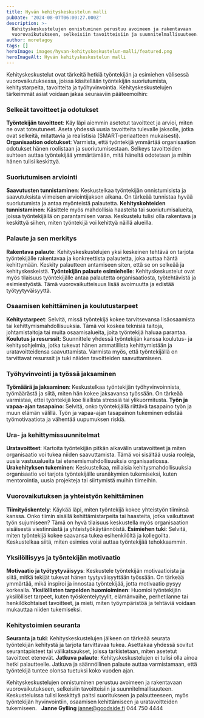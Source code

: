 ```yaml
---
title: Hyvän kehityskeskustelun malli
pubDate: '2024-08-07T06:00:27.000Z'
description: >-
  Kehityskeskustelujen onnistuminen perustuu avoimeen ja rakentavaan
  vuorovaikutukseen, selkeisiin tavoitteisiin ja suunnitelmallisuuteen.
author: moretagoy
tags: []
heroImage: images/hyvan-kehityskeskustelun-malli/featured.png
heroImageAlt: Hyvän kehityskeskustelun malli
---
```


Kehityskeskustelut ovat tärkeitä hetkiä työntekijän ja esimiehen välisessä vuorovaikutuksessa, joissa käsitellään työntekijän suoriutumista, kehitystarpeita, tavoitteita ja työhyvinvointia. Kehityskeskustelujen tärkeimmät asiat voidaan jakaa seuraaviin pääteemoihin:

### **Selkeät tavoitteet ja odotukset**

**Työntekijän tavoitteet**: Käy läpi aiemmin asetetut tavoitteet ja arvioi, miten ne ovat toteutuneet. Aseta yhdessä uusia tavoitteita tulevalle jaksolle, jotka ovat selkeitä, mitattavia ja realistisia (SMART-periaatteen mukaisesti). **Organisaation odotukset**: Varmista, että työntekijä ymmärtää organisaation odotukset hänen roolistaan ja suoriutumisestaan. Selkeys tavoitteiden suhteen auttaa työntekijää ymmärtämään, mitä häneltä odotetaan ja mihin hänen tulisi keskittyä.

### **Suoriutumisen arviointi**

**Saavutusten tunnistaminen**: Keskustelkaa työntekijän onnistumisista ja saavutuksista viimeisen arviointijakson aikana. On tärkeää tunnistaa hyvää suoriutumista ja antaa myönteistä palautetta. **Kehityskohteiden tunnistaminen**: Käsittele myös mahdollisia haasteita tai suoriutumisalueita, joissa työntekijällä on parantamisen varaa. Keskustelu tulisi olla rakentava ja keskittyä siihen, miten työntekijä voi kehittyä näillä alueilla.

### **Palaute ja sen merkitys**

**Rakentava palaute**: Kehityskeskustelujen yksi keskeinen tehtävä on tarjota työntekijälle rakentavaa ja konkreettista palautetta, joka auttaa häntä kehittymään. Keskity palautteen antamiseen siten, että se on selkeää ja kehityskeskeistä. **Työntekijän palaute esimiehelle**: Kehityskeskustelut ovat myös tilaisuus työntekijälle antaa palautetta organisaatiosta, työtehtävistä ja esimiestyöstä. Tämä vuorovaikutteisuus lisää avoimuutta ja edistää työtyytyväisyyttä.

### **Osaamisen kehittäminen ja koulutustarpeet**

**Kehitystarpeet**: Selvitä, missä työntekijä kokee tarvitsevansa lisäosaamista tai kehittymismahdollisuuksia. Tämä voi koskea teknisiä taitoja, johtamistaitoja tai muita osaamisalueita, joita työntekijä haluaa parantaa. **Koulutus ja resurssit**: Suunnittele yhdessä työntekijän kanssa koulutus- ja kehitysohjelmia, jotka tukevat hänen ammatillista kehittymistään ja uratavoitteidensa saavuttamista. Varmista myös, että työntekijällä on tarvittavat resurssit ja tuki näiden tavoitteiden saavuttamiseen.

### **Työhyvinvointi ja työssä jaksaminen**

**Työmäärä ja jaksaminen**: Keskustelkaa työntekijän työhyvinvoinnista, työmäärästä ja siitä, miten hän kokee jaksavansa työssään. On tärkeää varmistaa, ettei työntekijä koe liiallista stressiä tai ylikuormitusta. **Työn ja vapaa-ajan tasapaino**: Selvitä, onko työntekijällä riittävä tasapaino työn ja muun elämän välillä. Työn ja vapaa-ajan tasapainon tukeminen edistää työmotivaatiota ja vähentää uupumuksen riskiä.

### **Ura- ja kehittymissuunnitelmat**

**Uratavoitteet**: Kartoita työntekijän pitkän aikavälin uratavoitteet ja miten organisaatio voi tukea niiden saavuttamista. Tämä voi sisältää uusia rooleja, uusia vastuualueita tai etenemismahdollisuuksia organisaatiossa. **Urakehityksen tukeminen**: Keskustelkaa, millaisia kehitysmahdollisuuksia organisaatio voi tarjota työntekijälle uranäkymien tukemiseksi, kuten mentorointia, uusia projekteja tai siirtymistä muihin tiimeihin.

### **Vuorovaikutuksen ja yhteistyön kehittäminen**

**Tiimityöskentely**: Käykää läpi, miten työntekijä kokee yhteistyön tiiminsä kanssa. Onko tiimin sisällä kehittämistarpeita tai haasteita, jotka vaikuttavat työn sujumiseen? Tämä on hyvä tilaisuus keskustella myös organisaation sisäisestä viestinnästä ja yhteistyökäytännöistä. **Esimiehen tuki**: Selvitä, miten työntekijä kokee saavansa tukea esihenkilöltä ja kollegoilta. Keskustelkaa siitä, miten esimies voisi auttaa työntekijää tehokkaammin.

### **Yksilöllisyys ja työntekijän motivaatio**

**Motivaatio ja työtyytyväisyys**: Keskustele työntekijän motivaatioista ja siitä, mitkä tekijät tukevat hänen tyytyväisyyttään työssään. On tärkeää ymmärtää, mikä inspiroi ja innostaa työntekijää, jotta motivaatio pysyy korkealla. **Yksilöllisten tarpeiden huomioiminen**: Huomioi työntekijän yksilölliset tarpeet, kuten työskentelytyylit, elämänvaihe, perhetilanne tai henkilökohtaiset tavoitteet, ja mieti, miten työympäristöä ja tehtäviä voidaan mukauttaa niiden tukemiseksi.

### **Kehitystoimien seuranta**

**Seuranta ja tuki**: Kehityskeskustelujen jälkeen on tärkeää seurata työntekijän kehitystä ja tarjota tarvittavaa tukea. Asettakaa yhdessä sovitut seurantapisteet tai välikatsaukset, joissa tarkistetaan, miten asetetut tavoitteet etenevät. **Jatkuva palaute**: Kehityskeskustelujen ei tulisi olla ainoa hetki palautteelle. Jatkuva ja säännöllinen palaute auttaa varmistamaan, että työntekijä tuntee olonsa tuetuksi koko vuoden ajan.

Kehityskeskustelujen onnistuminen perustuu avoimeen ja rakentavaan vuorovaikutukseen, selkeisiin tavoitteisiin ja suunnitelmallisuuteen. Keskusteluissa tulisi keskittyä paitsi suoritukseen ja palautteeseen, myös työntekijän hyvinvointiin, osaamisen kehittämiseen ja uratavoitteiden tukemiseen.   **Janne Gylling** janne@goodside.fi 044 750 4444